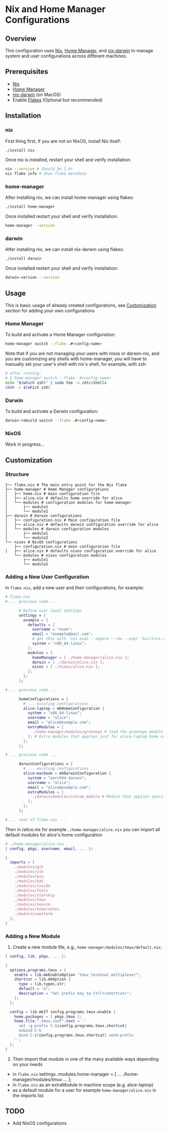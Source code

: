 # Nix and Home Manager Configurations

## Overview

This configuration uses [Nix](https://nixos.org/), [Home Manager](https://github.com/nix-community/home-manager), and [nix-darwin](https://github.com/LnL7/nix-darwin) to manage system and user configurations across different machines.

## Prerequisites

- [Nix](https://nixos.org/)
- [Home Manager](https://github.com/nix-community/home-manager)
- [nix-darwin](https://github.com/LnL7/nix-darwin) (on MacOS)
- Enable [Flakes](https://nixos.wiki/wiki/Flakes) (Optional but recommended)

## Installation

### nix

First thing first, if you are not on NixOS, install Nix itself:

```bash
./install nix
```

Once nix is installed, restart your shell and verify installation:

```bash
nix --version # Should be 2.4+
nix flake info # Show flake metadata
```

### home-manager

After installing nix, we can install home-manager using flakes:

```bash
./install home-manager
```

Once installed restart your shell and verify installation:

```bash
home-manager --version
```

### darwin

After installing nix, we can install nix-darwin using flakes:

```bash
./install darwin
```

Once installed restart your shell and verify installation:

```bash
darwin-version --version
```

## Usage

This is basic usage of already created configurations, see [Customization](https://github.com/irohn/nix?tab=readme-ov-file#customization) section for adding your own configurations

### Home Manager

To build and activate a Home Manager configuration:

```bash
home-manager switch --flake .#<config-name>
```

Note that if you are not managing your users with nixos or darwin-nix, and you are customizing any shells with home-manager, you will have to manually set your user's shell with nix's shell, for example, with zsh:

```bash
# after running:
# $ home-manager switch --flake .#<config-name>
echo "$(which zsh)" | sudo tee -a /etc/shells
chsh -s $(which zsh)
```

### Darwin

To build and activate a Darwin configuration:

```bash
darwin-rebuild switch --flake .#<config-name>
```

### NixOS

Work in progress...

## Customization

### Structure

```
├── flake.nix # The main entry point for the Nix flake
├── home-manager # Home Manager configurations
│   ├── home.nix # main configuration file
│   ├── alice.nix # defaults home override for alice
│   └── modules # configuration modules for home-manager
│       ├── module1
│       └── module2
├── darwin # Darwin configurations
│   ├── configuration.nix # Main configuration file
│   ├── alice.nix # defaults darwin configuration override for alice
│   └── modules # darwin configuration modules
│       ├── module1
│       └── module2
└── nixos # NixOS configurations
    ├── configuration.nix # main configuration file
│   ├── alice.nix # defaults nixos configuration override for alice
    └── modules # nixos configuration modules
        ├── module1
        └── module2
```

### Adding a New User Configuration

in `flake.nix`, add a new user and their configurations, for example:

```nix
# flake.nix
# ... previous code ...

      # Define user level settings
      settings = {
        example = {
          defaults = {
            username = "exam";
            email = "example@mail.com";
            # get this with `nix eval --impure --raw --expr 'builtins.currentSystem'`
            system = "x86_64-linux";
          };
          modules = {
            homeManager = [ ./home-manager/alice.nix ];
            darwin = [ ./darwin/alice.nix ];
            nixos = [ ./nixos/alice.nix ];
          };
        };
      };

# ... previous code ...

      homeConfigurations = {
        # ... existing configurations ...
        alice-laptop = mkHomeConfiguration {
          system = "x86_64-linux";
          username = "alice";
          email = "alice@example.com";
          extraModules = [
            ./home-manager/modules/greeneye # load the greeneye module specifically on alice's laptop home config
          ]; # Extra modules that applies just for alice-laptop home config
        };
      };

# ... previous code ...

      darwinConfigurations = {
        # ... existing configurations ...
        alice-macbook = mkDarwinConfiguration {
          system = "aarch64-darwin";
          username = "alice";
          email = "alice@example.com";
          extraModules = [
            ./darwin/modules/custom_module # Module that applies specifically to alice-macbook darwin config
          ];
        };
      };

# ... rest of flake.nix ...
```

Then in <config>/alice.nix for example `./home-manager/alice.nix` you can import all default modules for alice's home configuration

```nix
# ./home-manager/alice.nix
{ config, pkgs, username, email, ... }:

{
  imports = [
    ./modules/git
    ./modules/zsh
    ./modules/eza
    ./modules/bat
    ./modules/zoxide
    ./modules/fonts
    ./modules/starship
    ./modules/tmux
    ./modules/neovim
    ./modules/kubernetes
    ./modules/wezterm
  ];
}
```

### Adding a New Module

1. Create a new module file, e.g., `home-manager/modules/tmux/default.nix`:

```nix
{ config, lib, pkgs, ... }:

{
  options.programs.tmux = {
    enable = lib.mkEnableOption "tmux terminal multiplexer";
    shortcut = lib.mkOption {
      type = lib.types.str;
      default = "a";
      description = "Set prefix key to Ctrl+<shortcut>";
    };
  };

  config = lib.mkIf config.programs.tmux.enable {
    home.packages = [ pkgs.tmux ];
    home.file.".tmux.conf".text = ''
      set -g prefix C-${config.programs.tmux.shortcut}
      unbind C-b
      bind C-${config.programs.tmux.shortcut} send-prefix
    '';
  };
}
```

2. Then import that module in one of the many available ways depending on your needs
  - in `flake.nix` settings.<name>.modules.home-manager = [ ... ./home-manager/modules/tmux ... ];
  - in `flake.nix` as an extraModule in machine scope (e.g. alice-laptop)
  - as a default module for a user for example `home-manager/alice.nix` in the imports list

## TODO

- Add NixOS configurations

